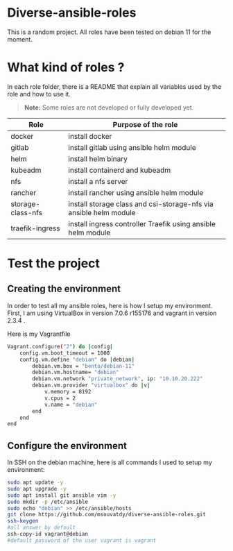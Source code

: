 # Diverse-ansible-roles
This is a random project.
All roles have been tested on debian 11 for the moment.

# What kind of roles ?

In each role folder, there is a README that explain all variables used by the role and how to use it.

> **Note:** Some roles are not developed or fully developed yet.

| Role | Purpose of the role|
|----------------|-------------------------------|
| docker | install docker |
| gitlab | install gitlab using ansible helm module|
| helm   | install helm binary  |
| kubeadm | install containerd and kubeadm|
| nfs   | install a nfs server|
| rancher | install rancher using ansible helm module|
| storage-class-nfs | install storage class and csi-storage-nfs via ansible helm module|
| traefik-ingress| install ingress controller Traefik using ansible helm module|

# Test the project

## Creating the environment
In order to test all my ansible roles, here is how I setup my environment.
First, I am using VirtualBox in version 7.0.6 r155176 and vagrant in version 2.3.4 .

Here is my Vagrantfile
```bash
Vagrant.configure("2") do |config|
	config.vm.boot_timeout = 1000
	config.vm.define "debian" do |debian|
		debian.vm.box = "bento/debian-11"
		debian.vm.hostname= "debian"
		debian.vm.network "private_network", ip: "10.10.20.222"
		debian.vm.provider "virtualbox" do |v|
			v.memory = 8192
			v.cpus = 2
			v.name = "debian"
		end
	end
end
```

## Configure the environment

In SSH on the debian machine, here is all commands I used to setup my environment:

```bash
sudo apt update -y
sudo apt upgrade -y
sudo apt install git ansible vim -y
sudo mkdir -p /etc/ansible
sudo echo "debian" >> /etc/ansible/hosts
git clone https://github.com/msouvatdy/diverse-ansible-roles.git
ssh-keygen
#all answer by default
ssh-copy-id vagrant@debian
#default password of the user vagrant is vagrant
```